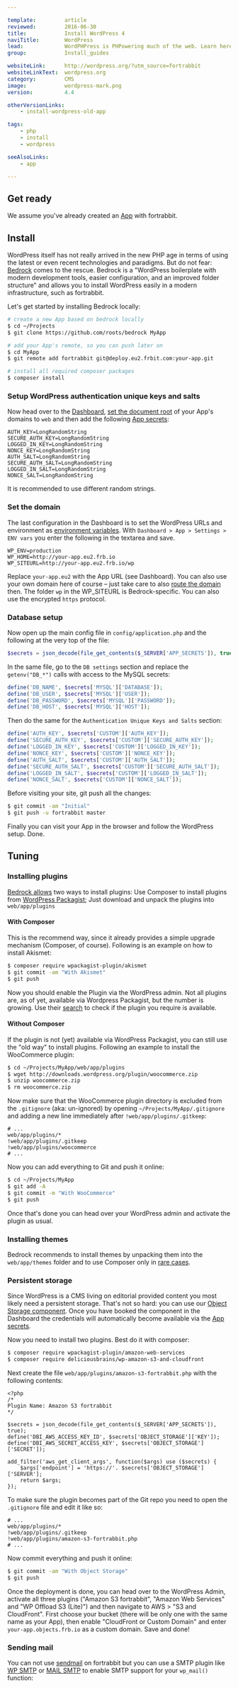 ```yaml
---

template:         article
reviewed:         2016-06-30
title:            Install WordPress 4
naviTitle:        WordPress
lead:             WordPHPress is PHPowering much of the web. Learn here how to install and tune the popular blogging and CMS engine WordPress 4 on fortrabbit.
group:            Install_guides

websiteLink:      http://wordpress.org/?utm_source=fortrabbit
websiteLinkText:  wordpress.org
category:         CMS
image:            wordpress-mark.png
version:          4.4

otherVersionLinks:
    - install-wordpress-old-app

tags:
    - php
    - install
    - wordpress

seeAlsoLinks:
    - app

---
```


## Get ready

We assume you've already created an [App](app) with fortrabbit. 


## Install

WordPress itself has not really arrived in the new PHP age in terms of using the latest or even recent technologies and paradigms. But do not fear: [Bedrock](https://roots.io/bedrock/) comes to the rescue. Bedrock is a "WordPress boilerplate with modern development tools, easier configuration, and an improved folder structure" and allows you to install WordPress easily in a modern infrastructure, such as fortrabbit.

Let's get started by installing Bedrock locally:

```bash
# create a new App based on bedrock locally
$ cd ~/Projects
$ git clone https://github.com/roots/bedrock MyApp

# add your App's remote, so you can push later on
$ cd MyApp
$ git remote add fortrabbit git@deploy.eu2.frbit.com:your-app.git

# install all required composer packages
$ composer install
```


### Setup WordPress authentication unique keys and salts

Now head over to the [Dashboard](dashboard), [set the document root](/domains#toc-set-a-custom-root-path) of your App's domains to `web` and then add the following [App secrets](secrets):

```osterei32
AUTH_KEY=LongRandomString
SECURE_AUTH_KEY=LongRandomString
LOGGED_IN_KEY=LongRandomString
NONCE_KEY=LongRandomString
AUTH_SALT=LongRandomString
SECURE_AUTH_SALT=LongRandomString
LOGGED_IN_SALT=LongRandomString
NONCE_SALT=LongRandomString
```

It is recommended to use different random strings.

### Set the domain

The last configuration in the Dashboard is to set the WordPress URLs and environment as [environment variables](env-vars). With `Dashboard > App > Settings > ENV vars` you enter the following in the textarea and save.

```
WP_ENV=production
WP_HOME=http://your-app.eu2.frb.io
WP_SITEURL=http://your-app.eu2.frb.io/wp
```

Replace `your-app.eu2` with the App URL (see Dashboard). You can also use your own domain here of course – just take care to also [route the domain](about-domains) then. The folder `wp` in the WP_SITEURL is Bedrock-specific. You can also use the encrypted `https` protocol. 


### Database setup 

Now open up the main config file in `config/application.php` and the following at the very top of the file:

```php
$secrets = json_decode(file_get_contents($_SERVER['APP_SECRETS']), true);
```

In the same file, go to the `DB settings` section and replace the `getenv("DB_*")` calls with access to the MySQL secrets:

```php
define('DB_NAME', $secrets['MYSQL']['DATABASE']);
define('DB_USER', $secrets['MYSQL']['USER']);
define('DB_PASSWORD', $secrets['MYSQL']['PASSWORD']);
define('DB_HOST', $secrets['MYSQL']['HOST']);
```

Then do the same for the `Authentication Unique Keys and Salts` section:

```php
define('AUTH_KEY', $secrets['CUSTOM']['AUTH_KEY']);
define('SECURE_AUTH_KEY', $secrets['CUSTOM']['SECURE_AUTH_KEY']);
define('LOGGED_IN_KEY', $secrets['CUSTOM']['LOGGED_IN_KEY']);
define('NONCE_KEY', $secrets['CUSTOM']['NONCE_KEY']);
define('AUTH_SALT', $secrets['CUSTOM']['AUTH_SALT']);
define('SECURE_AUTH_SALT', $secrets['CUSTOM']['SECURE_AUTH_SALT']);
define('LOGGED_IN_SALT', $secrets['CUSTOM']['LOGGED_IN_SALT']);
define('NONCE_SALT', $secrets['CUSTOM']['NONCE_SALT']);
```

Before visiting your site, git push all the changes:

``` bash
$ git commit -am "Initial"
$ git push -u fortrabbit master
```

Finally you can visit your App in the browser and follow the WordPress setup. Done.


## Tuning

### Installing plugins

[Bedrock allows](https://roots.io/bedrock/docs/composer/#plugins) two ways to install plugins:  Use Composer to install plugins from [WordPress Packagist](http://wpackagist.org/); Just download and unpack the plugins into `web/app/plugins`

#### With Composer

This is the recommend way, since it already provides a simple upgrade mechanism (Composer, of course). Following is an example on how to install Akismet:

```bash
$ composer require wpackagist-plugin/akismet
$ git commit -am "With Akismet"
$ git push
```

Now you should enable the Plugin via the WordPress admin. Not all plugins are, as of yet, available via Wordpress Packagist, but the number is growing. Use their [search](http://wpackagist.org/) to check if the plugin you require is available.

#### Without Composer

If the plugin is not (yet) available via WordPress Packagist, you can still use the "old way" to install plugins. Following an example to install the WooCommerce plugin:

```bash
$ cd ~/Projects/MyApp/web/app/plugins
$ wget http://downloads.wordpress.org/plugin/woocommerce.zip
$ unzip woocommerce.zip
$ rm woocommerce.zip
```

Now make sure that the WooCommerce plugin directory is excluded from the `.gitignore` (aka: un-ignored) by opening `~/Projects/MyApp/.gitignore` and adding a new line immediately after `!web/app/plugins/.gitkeep`:

```
# ...
web/app/plugins/*
!web/app/plugins/.gitkeep
!web/app/plugins/woocommerce
# ...
```

Now you can add everything to Git and push it online:

```bash
$ cd ~/Projects/MyApp
$ git add -A
$ git commit -m "With WooCommerce"
$ git push
```

Once that's done you can head over your WordPress admin and activate the plugin as usual.

### Installing themes

Bedrock recommends to install themes by unpacking them into the `web/app/themes` folder and to use Composer only in [rare cases](https://roots.io/bedrock/docs/composer/#themes).

### Persistent storage

Since WordPress is a CMS living on editorial provided content you most likely need a persistent storage. That's not so hard: you can use our [Object Storage component](/object-storage). Once you have booked the component in the Dashboard the credentials will automatically become available via the [App secrets](/secrets).

Now you need to install two plugins. Best do it with composer:

```bash
$ composer require wpackagist-plugin/amazon-web-services
$ composer require deliciousbrains/wp-amazon-s3-and-cloudfront
```

Next create the file `web/app/plugins/amazon-s3-fortrabbit.php` with the following contents:

```
<?php
/*
Plugin Name: Amazon S3 fortrabbit
*/

$secrets = json_decode(file_get_contents($_SERVER['APP_SECRETS']), true);
define('DBI_AWS_ACCESS_KEY_ID', $secrets['OBJECT_STORAGE']['KEY']);
define('DBI_AWS_SECRET_ACCESS_KEY', $secrets['OBJECT_STORAGE']['SECRET']);

add_filter('aws_get_client_args', function($args) use ($secrets) {
    $args['endpoint'] = 'https://'. $secrets['OBJECT_STORAGE']['SERVER'];
    return $args;
});
```

To make sure the plugin becomes part of the Git repo you need to open the `.gitignore` file and edit it like so:

```
# ...
web/app/plugins/*
!web/app/plugins/.gitkeep
!web/app/plugins/amazon-s3-fortrabbit.php
# ...
```

Now commit everything and push it online:

```bash
$ git commit -am "With Object Storage"
$ git push
```

Once the deployment is done, you can head over to the WordPress Admin, activate all three plugins ("Amazon S3 fortrabbit", "Amazon Web Services" and "WP Offload S3 (Lite)") and then navigate to AWS > "S3 and CloudFront". First choose your bucket (there will be only one with the same name as your App), then enable "CloudFront or Custom Domain" and enter `your-app.objects.frb.io` as a custom domain. Save and done!






### Sending mail

You can not use [sendmail](quirks#toc-mailing) on fortrabbit but you can use a SMTP plugin like [WP SMTP](http://wordpress.org/plugins/wp-smtp/) or [MAIL SMTP](http://wordpress.org/plugins/wp-mail-smtp/) to enable SMTP support for your `wp_mail()` function:
